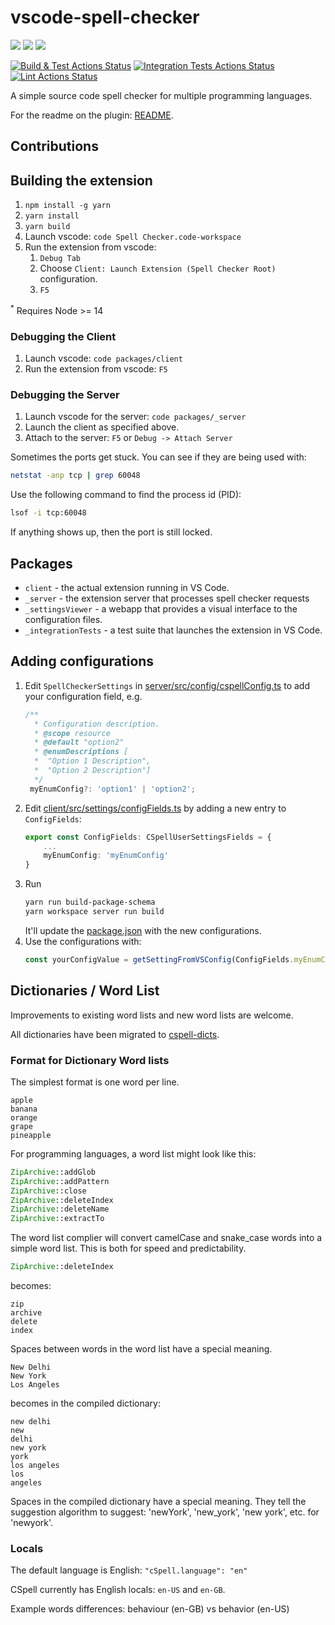# vscode-spell-checker

[![](https://vsmarketplacebadge.apphb.com/installs-short/streetsidesoftware.code-spell-checker.svg)](https://marketplace.visualstudio.com/items?itemName=streetsidesoftware.code-spell-checker)
[![](https://vsmarketplacebadge.apphb.com/rating-short/streetsidesoftware.code-spell-checker.svg)](https://marketplace.visualstudio.com/items?itemName=streetsidesoftware.code-spell-checker)
[![](https://vsmarketplacebadge.apphb.com/version-short/streetsidesoftware.code-spell-checker.svg)](https://marketplace.visualstudio.com/items?itemName=streetsidesoftware.code-spell-checker)

[![Build & Test Actions Status](https://github.com/streetsidesoftware/vscode-spell-checker/workflows/build-test/badge.svg)](https://github.com/streetsidesoftware/vscode-spell-checker/actions)
[![Integration Tests Actions Status](https://github.com/streetsidesoftware/vscode-spell-checker/workflows/Integration%20Tests/badge.svg)](https://github.com/streetsidesoftware/vscode-spell-checker/actions)
[![Lint Actions Status](https://github.com/streetsidesoftware/vscode-spell-checker/workflows/lint/badge.svg)](https://github.com/streetsidesoftware/vscode-spell-checker/actions)

A simple source code spell checker for multiple programming languages.

For the readme on the plugin: [README](./packages/client/README.md).

## Contributions

## Building the extension

1. `npm install -g yarn`
2. `yarn install`
3. `yarn build`
4. Launch vscode: `code Spell Checker.code-workspace`
5. Run the extension from vscode:
    1. `Debug Tab`
    1. Choose `Client: Launch Extension (Spell Checker Root)` configuration.
    1. `F5`

<sup>\*</sup> Requires Node >= 14

### Debugging the Client

1. Launch vscode: `code packages/client`
1. Run the extension from vscode: `F5`

### Debugging the Server

1. Launch vscode for the server: `code packages/_server`
1. Launch the client as specified above.
1. Attach to the server: `F5` or `Debug -> Attach Server`

Sometimes the ports get stuck. You can see if they are being used with:

```bash
netstat -anp tcp | grep 60048
```

Use the following command to find the process id (PID):

```bash
lsof -i tcp:60048
```

If anything shows up, then the port is still locked.

## Packages

-   `client` - the actual extension running in VS Code.
-   `_server` - the extension server that processes spell checker requests
-   `_settingsViewer` - a webapp that provides a visual interface to the configuration files.
-   `_integrationTests` - a test suite that launches the extension in VS Code.

## Adding configurations

1. Edit `SpellCheckerSettings` in [server/src/config/cspellConfig.ts](./packages/_server/src/config/cspellConfig.ts) to add your configuration field, e.g.
    ```typescript
    /**
      * Configuration description.
      * @scope resource
      * @default "option2"
      * @enumDescriptions [
      *  "Option 1 Description",
      *  "Option 2 Description"]
      */
     myEnumConfig?: 'option1' | 'option2';
    ```
1. Edit [client/src/settings/configFields.ts](./packages/client/src/settings/configFields.ts) by adding a new entry to `ConfigFields`:
    ```typescript
    export const ConfigFields: CSpellUserSettingsFields = {
        ...
        myEnumConfig: 'myEnumConfig'
    }
    ```
1. Run
    ```bash
    yarn run build-package-schema
    yarn workspace server run build
    ```
    It'll update the [package.json](./package.json) with the new configurations.
1. Use the configurations with:
    ```typescript
    const yourConfigValue = getSettingFromVSConfig(ConfigFields.myEnumConfig, document);
    ```

## Dictionaries / Word List

Improvements to existing word lists and new word lists are welcome.

All dictionaries have been migrated to [cspell-dicts](https://github.com/streetsidesoftware/cspell-dicts).

### Format for Dictionary Word lists

The simplest format is one word per line.

```text
apple
banana
orange
grape
pineapple
```

For programming languages, a word list might look like this:

```php
ZipArchive::addGlob
ZipArchive::addPattern
ZipArchive::close
ZipArchive::deleteIndex
ZipArchive::deleteName
ZipArchive::extractTo
```

The word list complier will convert camelCase and snake_case words into a simple word list.
This is both for speed and predictability.

```php
ZipArchive::deleteIndex
```

becomes:

```text
zip
archive
delete
index
```

Spaces between words in the word list have a special meaning.

```text
New Delhi
New York
Los Angeles
```

becomes in the compiled dictionary:

```text
new delhi
new
delhi
new york
york
los angeles
los
angeles
```

Spaces in the compiled dictionary have a special meaning.
They tell the suggestion algorithm to suggest: 'newYork', 'new_york', 'new york', etc. for 'newyork'.

### Locals

The default language is English: `"cSpell.language": "en"`

CSpell currently has English locals: `en-US` and `en-GB`.

Example words differences: behaviour (en-GB) vs behavior (en-US)

<!---
    cSpell:ignore newyork lsof netstat
    cSpell:words behaviour behavior
-->
